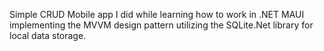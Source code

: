 Simple CRUD Mobile app I did while learning how to work in .NET MAUI implementing the MVVM design pattern utilizing the SQLite.Net library for local data storage.

